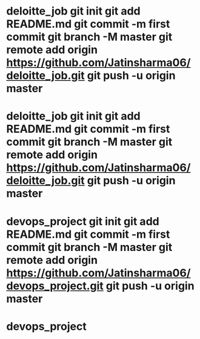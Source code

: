 # deloitte_job git init git add README.md git commit -m first commit git branch -M master git remote add origin https://github.com/Jatinsharma06/deloitte_job.git git push -u origin master
# deloitte_job git init git add README.md git commit -m first commit git branch -M master git remote add origin https://github.com/Jatinsharma06/deloitte_job.git git push -u origin master
# devops_project git init git add README.md git commit -m first commit git branch -M master git remote add origin https://github.com/Jatinsharma06/devops_project.git git push -u origin master
# devops_project
